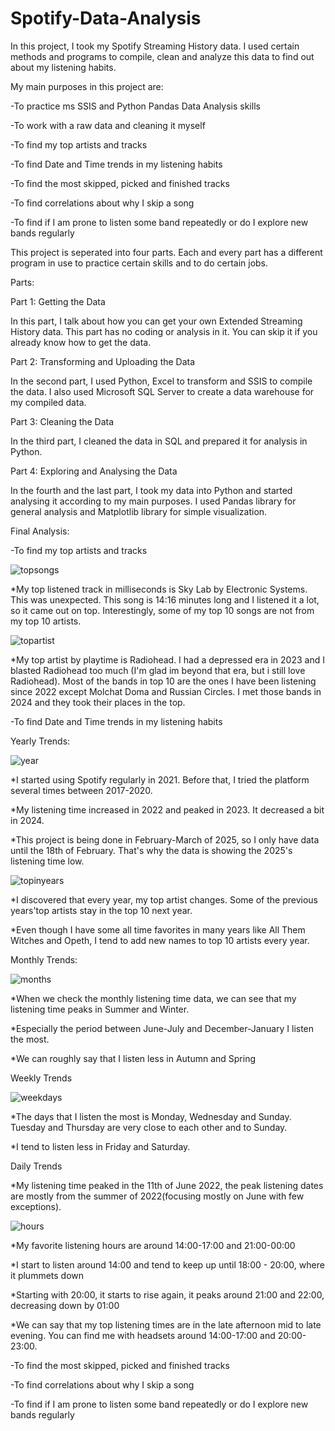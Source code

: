 # Spotify-Data-Analysis
In this project, I took my Spotify Streaming History data. I used certain methods and programs to compile, clean and analyze this data to find out about my listening habits.

My main purposes in this project are:

-To practice ms SSIS and Python Pandas Data Analysis skills

-To work with a raw data and cleaning it myself

-To find my top artists and tracks

-To find Date and Time trends in my listening habits

-To find the most skipped, picked and finished tracks

-To find correlations about why I skip a song

-To find if I am prone to listen some band repeatedly or do I explore new bands regularly

This project is seperated into four parts. Each and every part has a different program in use to practice certain skills and to do certain jobs.

Parts:

Part 1: Getting the Data

In this part, I talk about how you can get your own Extended Streaming History data. This part has no coding or analysis in it. You can skip it if you already know how to get
the data.

Part 2: Transforming and Uploading the Data

In the second part, I used Python, Excel to transform and SSIS to compile the data. I also used Microsoft SQL Server to create a data warehouse for my compiled data.

Part 3: Cleaning the Data

In the third part, I cleaned the data in SQL and prepared it for analysis in Python.

Part 4: Exploring and Analysing the Data

In the fourth and the last part, I took my data into Python and started analysing it according to my main purposes. I used Pandas library for general analysis
and Matplotlib library for simple visualization.

Final Analysis:

-To find my top artists and tracks

![topsongs](https://github.com/user-attachments/assets/0fc3d7cc-519b-4034-b24a-761493e2adf8)


*My top listened track in milliseconds is Sky Lab by Electronic Systems. This was unexpected. This song is 14:16 minutes long and I listened it a lot, so it came
out on top. Interestingly, some of my top 10 songs are not from my top 10 artists.

![topartist](https://github.com/user-attachments/assets/4e848403-5f9e-41f9-8676-ced4554e566a)

*My top artist by playtime is Radiohead. I had a depressed era in 2023 and I blasted Radiohead too much (I'm glad im beyond that era, but i still love Radiohead).
Most of the bands in top 10 are the ones I have been listening since 2022 except Molchat Doma and Russian Circles. I met those bands in 2024 and they took their
places in the top.

-To find Date and Time trends in my listening habits

Yearly Trends:

![year](https://github.com/user-attachments/assets/4cf1e640-2b23-4a14-9340-57a7e00cf1e1)

*I started using Spotify regularly in 2021. Before that, I tried the platform several times between 2017-2020.

*My listening time increased in 2022 and peaked in 2023. It decreased a bit in 2024.

*This project is being done in February-March of 2025, so I only have data until the 18th of February. That's why the data is showing the 2025's listening time low.

![topinyears](https://github.com/user-attachments/assets/59c30fba-9ed2-4880-81eb-6c5c7bb96b84)

*I discovered that every year, my top artist changes. Some of the previous years'top artists stay in the top 10 next year.

*Even though I have some all time favorites in many years like All Them Witches and Opeth, I tend to add new names to top 10 artists every year.

Monthly Trends:

![months](https://github.com/user-attachments/assets/74cc6e5d-21b2-4e87-8f24-bc01c4faf64d)

*When we check the monthly listening time data, we can see that my listening time peaks in Summer and Winter.

*Especially the period between June-July and December-January I listen the most.

*We can roughly say that I listen less in Autumn and Spring

Weekly Trends

![weekdays](https://github.com/user-attachments/assets/cd3552b6-1ae3-454e-b6ad-55cb1796f78f)

*The days that I listen the most is Monday, Wednesday and Sunday. Tuesday and Thursday are very close to each other and to Sunday.

*I tend to listen less in Friday and Saturday.

Daily Trends

*My listening time peaked in the 11th of June 2022, the peak listening dates are mostly from the summer of 2022(focusing mostly on June with few exceptions).

![hours](https://github.com/user-attachments/assets/a3c79888-25c9-4087-9c7d-dd224f837f38)

*My favorite listening hours are around 14:00-17:00 and 21:00-00:00

*I start to listen around 14:00 and tend to keep up until 18:00 - 20:00, where it plummets down

*Starting with 20:00, it starts to rise again, it peaks around 21:00 and 22:00, decreasing down by 01:00

*We can say that my top listening times are in the late afternoon mid to late evening. You can find me with headsets around 14:00-17:00 and 20:00-23:00.


-To find the most skipped, picked and finished tracks


-To find correlations about why I skip a song

-To find if I am prone to listen some band repeatedly or do I explore new bands regularly

